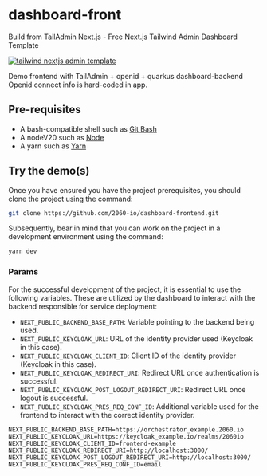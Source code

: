 # dashboard-front

Build from TailAdmin Next.js - Free Next.js Tailwind Admin Dashboard Template

[![tailwind nextjs admin template](https://github.com/TailAdmin/free-nextjs-admin-dashboard/blob/main/tailadmin-nextjs.jpg)](https://nextjs-demo.tailadmin.com/)


Demo frontend with TailAdmin + openid + quarkus dashboard-backend
Openid connect info is hard-coded in app.

## Pre-requisites
- A bash-compatible shell such as [Git Bash](https://git-scm.com/downloads)
- A nodeV20 such as [Node](https://nodejs.org/en/download/package-manager)
- A yarn such as [Yarn](https://classic.yarnpkg.com/lang/en/docs/install/#debian-stable)

## Try the demo(s)
Once you have ensured you have the project prerequisites, you should clone the project using the command:
```bash
git clone https://github.com/2060-io/dashboard-frontend.git
```

Subsequently, bear in mind that you can work on the project in a development environment using the command:
```bash
yarn dev
```

### Params
For the successful development of the project, it is essential to use the following variables. These are utilized by the dashboard to interact with the backend responsible for service deployment:
- `NEXT_PUBLIC_BACKEND_BASE_PATH`: Variable pointing to the backend being used.
- `NEXT_PUBLIC_KEYCLOAK_URL`: URL of the identity provider used (Keycloak in this case).
- `NEXT_PUBLIC_KEYCLOAK_CLIENT_ID`: Client ID of the identity provider (Keycloak in this case).
- `NEXT_PUBLIC_KEYCLOAK_REDIRECT_URI`: Redirect URL once authentication is successful.
- `NEXT_PUBLIC_KEYCLOAK_POST_LOGOUT_REDIRECT_URI`: Redirect URL once logout is successful.
- `NEXT_PUBLIC_KEYCLOAK_PRES_REQ_CONF_ID`: Additional variable used for the frontend to interact with the correct identity provider.

```.env
NEXT_PUBLIC_BACKEND_BASE_PATH=https://orchestrator_example.2060.io
NEXT_PUBLIC_KEYCLOAK_URL=https://keycloak_example.io/realms/2060io
NEXT_PUBLIC_KEYCLOAK_CLIENT_ID=frontend-example
NEXT_PUBLIC_KEYCLOAK_REDIRECT_URI=http://localhost:3000/
NEXT_PUBLIC_KEYCLOAK_POST_LOGOUT_REDIRECT_URI=http://localhost:3000/
NEXT_PUBLIC_KEYCLOAK_PRES_REQ_CONF_ID=email
```
